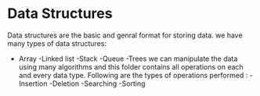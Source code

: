 # Data Structures
Data structures are the basic and genral format for storing data.
we have many types of data structures:
  - Array
  -Linked list
  -Stack
  -Queue
  -Trees
we  can manipulate the data using many algorithms and this folder contains all operations on each and every data type.
Following are the types of operations performed :
 -Insertion
 -Deletion
 -Searching 
 -Sorting


 
